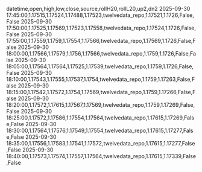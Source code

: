 datetime,open,high,low,close,source,rollH20,rollL20,up2,dn2
2025-09-30 17:45:00,1.17515,1.17524,1.17488,1.17523,twelvedata_repo,1.17521,1.1726,False,False
2025-09-30 17:50:00,1.17525,1.17569,1.17523,1.17558,twelvedata_repo,1.17524,1.1726,False,False
2025-09-30 17:55:00,1.17559,1.1759,1.17554,1.17566,twelvedata_repo,1.17569,1.1726,False,False
2025-09-30 18:00:00,1.17566,1.17579,1.1756,1.17566,twelvedata_repo,1.1759,1.1726,False,False
2025-09-30 18:05:00,1.17564,1.17564,1.17525,1.17539,twelvedata_repo,1.1759,1.1726,False,False
2025-09-30 18:10:00,1.17543,1.17555,1.17537,1.1754,twelvedata_repo,1.1759,1.17263,False,False
2025-09-30 18:15:00,1.17542,1.17572,1.1754,1.17569,twelvedata_repo,1.1759,1.17266,False,False
2025-09-30 18:20:00,1.17572,1.17615,1.17567,1.17569,twelvedata_repo,1.1759,1.17269,False,False
2025-09-30 18:25:00,1.17572,1.17586,1.17554,1.17564,twelvedata_repo,1.17615,1.17269,False,False
2025-09-30 18:30:00,1.17564,1.17576,1.17549,1.17554,twelvedata_repo,1.17615,1.17277,False,False
2025-09-30 18:35:00,1.17556,1.17583,1.17541,1.17572,twelvedata_repo,1.17615,1.17277,False,False
2025-09-30 18:40:00,1.17573,1.17574,1.17557,1.17564,twelvedata_repo,1.17615,1.17339,False,False
